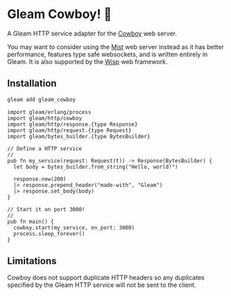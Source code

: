 # Gleam Cowboy! 🤠

A Gleam HTTP service adapter for the [Cowboy][cowboy] web server.

You may want to consider using the [Mist][mist] web server instead as it has
better performance, features type safe websockets, and is written entirely in
Gleam. It is also supported by the [Wisp][wisp] web framework.

## Installation

```sh
gleam add gleam_cowboy
```

```gleam
import gleam/erlang/process
import gleam/http/cowboy
import gleam/http/response.{type Response}
import gleam/http/request.{type Request}
import gleam/bytes_builder.{type BytesBuilder}

// Define a HTTP service
//
pub fn my_service(request: Request(t)) -> Response(BytesBuilder) {
  let body = bytes_builder.from_string("Hello, world!")

  response.new(200)
  |> response.prepend_header("made-with", "Gleam")
  |> response.set_body(body)
}

// Start it on port 3000!
//
pub fn main() {
  cowboy.start(my_service, on_port: 3000)
  process.sleep_forever()
}
```

## Limitations

Cowboy does not support duplicate HTTP headers so any duplicates specified by
the Gleam HTTP service will not be sent to the client.

[cowboy]: https://github.com/ninenines/cowboy
[mist]: https://github.com/rawhat/mist
[wisp]: https://github.com/lpil/wisp
